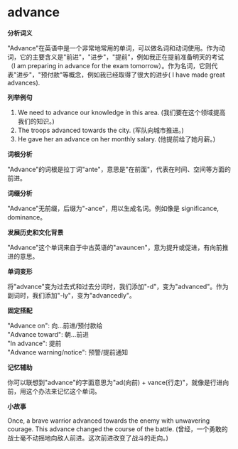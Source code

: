 # advance

**分析词义**

  

"Advance"在英语中是一个非常地常用的单词，可以做名词和动词使用。作为动词，它的主要含义是"前进"，"进步"，"提前"，例如我正在提前准备明天的考试（I am preparing in advance for the exam tomorrow）。作为名词，它则代表"进步"，"预付款"等概念，例如我已经取得了很大的进步( I have made great advances).

  

**列举例句**

  

1.  We need to advance our knowledge in this area. (我们要在这个领域提高我们的知识。)
2.  The troops advanced towards the city. (军队向城市推进。)
3.  He gave her an advance on her monthly salary. (他提前给了她月薪。)

  

**词根分析**

  

"Advance"的词根是拉丁词"ante"，意思是"在前面"，代表在时间、空间等方面的前进。

  

**词缀分析**

  

"Advance"无前缀，后缀为"-ance"，用以生成名词。例如像是 significance, dominance。

  

**发展历史和文化背景**

  

"Advance"这个单词来自于中古英语的"avauncen"，意为提升或促进，有向前推进的意思。

  

**单词变形**

  

将"advance"变为过去式和过去分词时，我们添加"-d"，变为"advanced"。作为副词时，我们添加"-ly"，变为"advancedly"。

  

**固定搭配**

  

"Advance on": 向...前进/预付款给  
"Advance toward": 朝...前进  
"In advance": 提前  
"Advance warning/notice": 预警/提前通知

  

**记忆辅助**

  

你可以联想到"advance"的字面意思为"ad(向前) + vance(行走)"，就像是行进向前，用这个办法来记忆这个单词。

  

**小故事**

  

Once, a brave warrior advanced towards the enemy with unwavering courage. This advance changed the course of the battle. (曾经，一个勇敢的战士毫不动摇地向敌人前进。这次前进改变了战斗的走向。)
